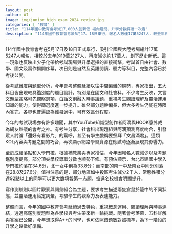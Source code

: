 ```yaml
---
layout: post
author: AI
image: img/junior_high_exam_2024_review.jpg
categories: [ '教育' ]
title: "114年國中教育會考減17,000人創新低 場內趣聞、升學分數解讀一次看"
description: "114年國中教育會考於5月17、18日舉行，報名人數僅17萬5247人，較去年再減少近1.7萬人，創下新低，映射少子化現象。考題結合時事、閱讀理解，整體難度中間偏難且具鑑別度，考生反映應試壓力與KOL如阿滴、HOOK預測內容巧合引熱議。因應分數與人數雙重影響，頂尖學校門檻降低，名校搶進機會提升；作文題聚焦觀察力與表達力。"
---
```

114年國中教育會考在5月17日及18日正式舉行，吸引全國與大陸考場總計17萬5247人報名，相較於去年的19萬2127人，再度減少約1.7萬人，創下歷史新低。這一現象也反映出少子化帶給考試現場與升學選擇的直接衝擊。考試首日由社會、數學、國文及寫作揭開序幕，次日則是自然及英語閱讀、聽力等科目，完整內容已於考後公開。

從考試難度與題型分析，今年會考整體延續以往中間偏難的趨勢，專家指出，五大科目皆出現較具鑑別度的題目設計，特別是在國文和社會科。不少考生反映，文言文題型策略可先觀察選項，白話文則融入時事議題，重視考生閱讀理解及靈活運用知識的能力，使得篩選度進一步提升。雖然部分題幹偏長，但大多考生仍能在時限內答完，各界也普遍認為難易適中，可有效區分程度。

今年的考試現場亦有許多趣聞，其中YouTube知識型創作者阿滴與HOOK意外成為網友熱議的會考之神。有考生分享，社會科出現題組與阿滴預測高度吻合，引發眾人討論「還好有看影片」的驚呼，甚至有學生戲稱要祭拜「文昌滴君」。這類KOL內容與考題之間的巧合，再次顯示網路學習資源在應試時逐漸展現其影響力。

至於成績落點和入學門檻，根據補教業與專家推估，今年因報名人數減少以及考題鑑別度提高，部分頂尖學校錄取分數也順勢下修。有預估顯示，台北市建國中學入學門檻約落在34.6分，北一女中則為33.8分；而南部的南一中及南女中則分別落在28.8及27.6分。值得注意的是，部分地區如中投區考生減少2千人，常態性積分達92點以上的同學可以更大膽填報第一志願，搶進名校機會明顯提升。

寫作測驗則以圖片觀察與詞彙組合為主題，要求考生描述兩隻倉鼠於籠中的不同狀態，並靈活運用給定詞彙，考驗學生的觀察力及表達能力。

整體而言，今年的國中教育會考延續過去特色，重視概念運用、閱讀理解與時事連結，透過高鑑別度題型為各學校與考生帶來新一輪挑戰。隨著會考落幕，五科詳解與答案已公開，今年想取得A++的同學，也可依照錯題數對照標準，為下一階段的升學之路做好準備。
